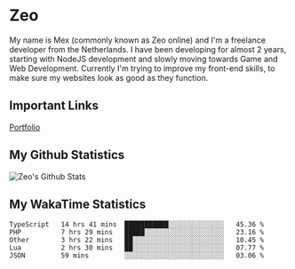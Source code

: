 # Zeo
My name is Mex (commonly known as Zeo online) and I'm a freelance developer from the Netherlands. I have been developing for almost 2 years, starting with NodeJS development and slowly moving towards Game and Web Development. Currently I'm trying to improve my front-end skills, to make sure my websites look as good as they function.

## Important Links
[Portfolio](https://zeodev.cc)

## My Github Statistics
![Zeo's Github Stats](https://github-readme-stats.vercel.app/api?username=zeo&count_private=true&show_icons=true&theme=onedark)

## My WakaTime Statistics
<!--START_SECTION:waka-->
```text
TypeScript   14 hrs 41 mins  ███████████░░░░░░░░░░░░░░   45.36 % 
PHP          7 hrs 29 mins   █████░░░░░░░░░░░░░░░░░░░░   23.16 % 
Other        3 hrs 22 mins   ██░░░░░░░░░░░░░░░░░░░░░░░   10.45 % 
Lua          2 hrs 30 mins   ██░░░░░░░░░░░░░░░░░░░░░░░   07.77 % 
JSON         59 mins         ░░░░░░░░░░░░░░░░░░░░░░░░░   03.06 %
```
<!--END_SECTION:waka-->
